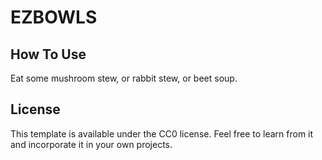 # EZBOWLS

## How To Use

Eat some mushroom stew, or rabbit stew, or beet soup.

## License

This template is available under the CC0 license. Feel free to learn from it and incorporate it in your own projects.
